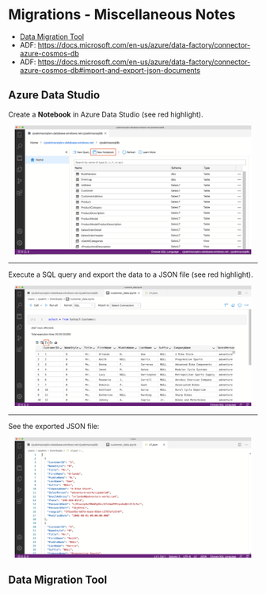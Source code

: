 # Migrations - Miscellaneous Notes

- [Data Migration Tool](https://docs.microsoft.com/en-us/azure/cosmos-db/import-dat)
- ADF: https://docs.microsoft.com/en-us/azure/data-factory/connector-azure-cosmos-db
- ADF: https://docs.microsoft.com/en-us/azure/data-factory/connector-azure-cosmos-db#import-and-export-json-documents

## Azure Data Studio

Create a **Notebook** in Azure Data Studio (see red highlight).

<p align="center"><img src="img/azure-data-studio-create-notebook.png" width="95%"></p>

---

Execute a SQL query and export the data to a JSON file (see red highlight).

<p align="center"><img src="img/azure-data-studio-notebook-query.png" width="95%"></p>

---

See the exported JSON file:

<p align="center"><img src="img/azure-data-studio-notebook-export.png" width="95%"></p>

## Data Migration Tool

